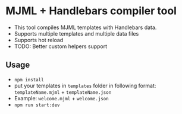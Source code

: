 # MJML + Handlebars compiler tool

- This tool compiles MJML templates with Handlebars data.
- Supports multiple templates and multiple data files
- Supports hot reload
- TODO: Better custom helpers support

## Usage

- `npm install`
- put your templates in `templates` folder in following format: `templateName.mjml` + `templateName.json`
- Example: `welcome.mjml` + `welcome.json`
- `npm run start:dev`